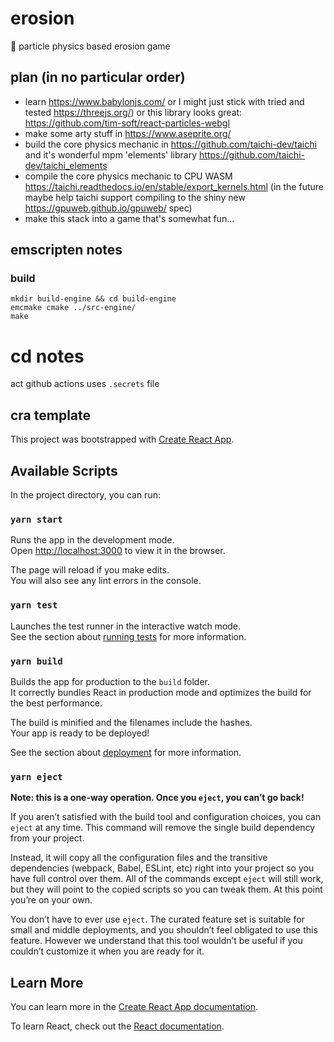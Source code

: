 # erosion

🚜 particle physics based erosion game

## plan (in no particular order)

- learn https://www.babylonjs.com/ or I might just stick with tried and tested https://threejs.org/) or this library looks great: https://github.com/tim-soft/react-particles-webgl
- make some arty stuff in https://www.aseprite.org/
- build the core physics mechanic in https://github.com/taichi-dev/taichi and it's wonderful mpm 'elements' library https://github.com/taichi-dev/taichi_elements
- compile the core physics mechanic to CPU WASM https://taichi.readthedocs.io/en/stable/export_kernels.html (in the future maybe help taichi support compiling to the shiny new https://gpuweb.github.io/gpuweb/ spec)
- make this stack into a game that's somewhat fun...

## emscripten notes

### build
```
mkdir build-engine && cd build-engine
emcmake cmake ../src-engine/
make
```

# cd notes
act github actions uses `.secrets` file 


## cra template

This project was bootstrapped with [Create React App](https://github.com/facebook/create-react-app).

## Available Scripts

In the project directory, you can run:

### `yarn start`

Runs the app in the development mode.\
Open [http://localhost:3000](http://localhost:3000) to view it in the browser.

The page will reload if you make edits.\
You will also see any lint errors in the console.

### `yarn test`

Launches the test runner in the interactive watch mode.\
See the section about [running tests](https://facebook.github.io/create-react-app/docs/running-tests) for more information.

### `yarn build`

Builds the app for production to the `build` folder.\
It correctly bundles React in production mode and optimizes the build for the best performance.

The build is minified and the filenames include the hashes.\
Your app is ready to be deployed!

See the section about [deployment](https://facebook.github.io/create-react-app/docs/deployment) for more information.

### `yarn eject`

**Note: this is a one-way operation. Once you `eject`, you can’t go back!**

If you aren’t satisfied with the build tool and configuration choices, you can `eject` at any time. This command will remove the single build dependency from your project.

Instead, it will copy all the configuration files and the transitive dependencies (webpack, Babel, ESLint, etc) right into your project so you have full control over them. All of the commands except `eject` will still work, but they will point to the copied scripts so you can tweak them. At this point you’re on your own.

You don’t have to ever use `eject`. The curated feature set is suitable for small and middle deployments, and you shouldn’t feel obligated to use this feature. However we understand that this tool wouldn’t be useful if you couldn’t customize it when you are ready for it.

## Learn More

You can learn more in the [Create React App documentation](https://facebook.github.io/create-react-app/docs/getting-started).

To learn React, check out the [React documentation](https://reactjs.org/).
